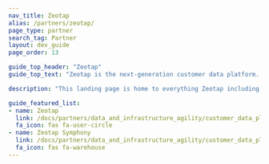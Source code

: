 ```yaml
---
nav_title: Zeotap
alias: /partners/zeotap/
page_type: partner
search_tag: Partner
layout: dev_guide
page_order: 13

guide_top_header: "Zeotap"
guide_top_text: "Zeotap is the next-generation customer data platform. It empowers brands to unify, enhance and activate customer data in a cookieless future, all while putting customer privacy and compliance front-and-center."

description: "This landing page is home to everything Zeotap including how to integrate Zeotap and use Zeotap Symphony."

guide_featured_list:
- name: Zeotap
  link: /docs/partners/data_and_infrastructure_agility/customer_data_platform/zeotap/zeotap/
  fa_icon: fas fa-user-circle
- name: Zeotap Symphony
  link: /docs/partners/data_and_infrastructure_agility/customer_data_platform/zeotap/symphony/
  fa_icon: fas fa-warehouse
---
```


<br> 
